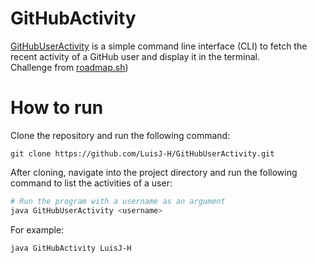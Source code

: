 # GitHubActivity
[GitHubUserActivity](https://github.com/LuisJ-H/GitHubUserActivity) is a simple command line interface (CLI) to fetch the recent activity of a GitHub user and display it in the terminal.  
Challenge from [roadmap.sh](https://roadmap.sh/projects/github-user-activity))

# How to run
Clone the repository and run the following command:

```bash'
git clone https://github.com/LuisJ-H/GitHubUserActivity.git
```

After cloning, navigate into the project directory and run the following command to list the activities of a user:

```bash
# Run the program with a username as an argument
java GitHubUserActivity <username>
```

For example:

```bash
java GitHubActivity LuisJ-H
```
